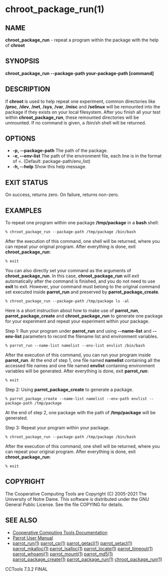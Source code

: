 






















# chroot_package_run(1)

## NAME
**chroot_package_run** - repeat a program within the package with the help of **chroot**

## SYNOPSIS
****chroot_package_run --package-path your-package-path [command]****

## DESCRIPTION
If **chroot** is used to help repeat one experiment, common directories like **/proc**, **/dev**, **/net**, **/sys**, **/var**, **/misc** and **/selinux** will be remounted into the package if they exists on your local filesystem. After you finish all your test within **chroot_package_run**, these remounted directories will be unmounted. If no command is given, a /bin/sh shell will be returned.

## OPTIONS

- **-p, --package-path** The path of the package.
- **-e, --env-list** The path of the environment file, each line is in the format of <key>=<value>. (Default: package-path/env_list)
- **-h, --help** Show this help message.


## EXIT STATUS
On success, returns zero. On failure, returns non-zero.

## EXAMPLES
To repeat one program within one package **/tmp/package** in a **bash** shell:
```
% chroot_package_run --package-path /tmp/package /bin/bash
```
After the execution of this command, one shell will be returned, where you can repeat your original program. After everything is done, exit **chroot_package_run**:
```
% exit
```
You can also directly set your command as the arguments of **chroot_package_run**. In this case, **chroot_package_run** will exit automatically after the command is finished, and you do not need to use **exit** to exit. However, your command must belong to the original command set executed inside **parrot_run** and preserved by **parrot_package_create**.
```
% chroot_package_run --package-path /tmp/package ls -al
```

Here is a short instruction about how to make use of **parrot_run**, **parrot_package_create** and **chroot_package_run**
to generate one package for your experiment and repeat your experiment within your package.

Step 1: Run your program under **parrot_run** and using **--name-list** and **--env-list** parameters to
record the filename list and environment variables.
```
% parrot_run --name-list namelist --env-list envlist /bin/bash
```
After the execution of this command, you can run your program inside **parrot_run**. At the end of step 1, one file named **namelist** containing all the accessed file names and one file named **envlist** containing environment variables will be generated.
After everything is done, exit **parrot_run**:
```
% exit
```

Step 2: Using **parrot_package_create** to generate a package.
```
% parrot_package_create --name-list namelist --env-path envlist --package-path /tmp/package
```
At the end of step 2, one package with the path of **/tmp/package** will be generated.

Step 3: Repeat your program within your package.
```
% chroot_package_run --package-path /tmp/package /bin/bash
```
After the execution of this command, one shell will be returned, where you can repeat your original program. After everything is done, exit **chroot_package_run**:
```
% exit
```

## COPYRIGHT

The Cooperative Computing Tools are Copyright (C) 2005-2021 The University of Notre Dame.  This software is distributed under the GNU General Public License.  See the file COPYING for details.

## SEE ALSO


- [Cooperative Computing Tools Documentation]("../index.html")
- [Parrot User Manual]("../parrot.html")
- [parrot_run(1)](parrot_run.md) [parrot_cp(1)](parrot_cp.md) [parrot_getacl(1)](parrot_getacl.md)  [parrot_setacl(1)](parrot_setacl.md)  [parrot_mkalloc(1)](parrot_mkalloc.md)  [parrot_lsalloc(1)](parrot_lsalloc.md)  [parrot_locate(1)](parrot_locate.md)  [parrot_timeout(1)](parrot_timeout.md)  [parrot_whoami(1)](parrot_whoami.md)  [parrot_mount(1)](parrot_mount.md)  [parrot_md5(1)](parrot_md5.md)  [parrot_package_create(1)](parrot_package_create.md)  [parrot_package_run(1)](parrot_package_run.md)  [chroot_package_run(1)](chroot_package_run.md)


CCTools 7.3.2 FINAL
